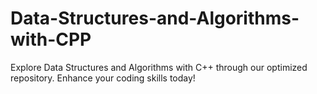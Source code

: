 # Data-Structures-and-Algorithms-with-CPP
Explore Data Structures and Algorithms with C++ through our optimized repository. Enhance your coding skills today!
